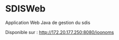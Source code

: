 # SDISWeb
Application Web Java de gestion du sdis

Disponible sur : http://172.20.177.250:8080/ioonoms
